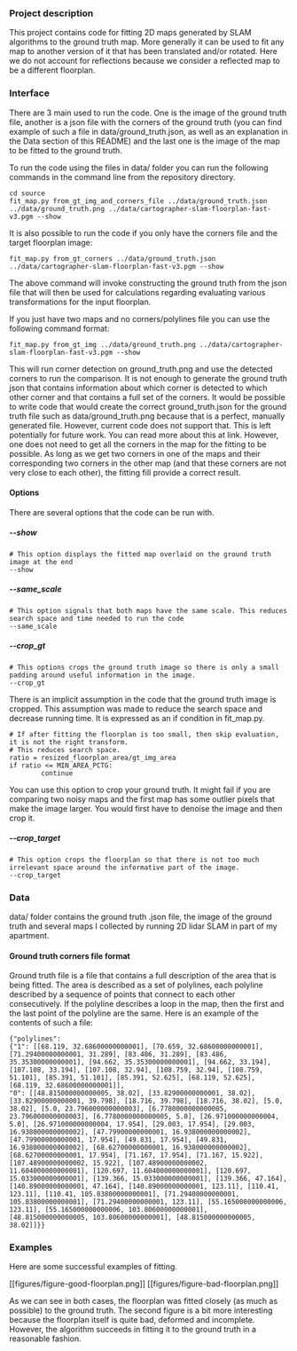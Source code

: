 ### Project description

This project contains code for fitting 2D maps generated by SLAM algorithms to the ground truth map. More generally it can be used to fit any map to another version of it that has been translated and/or rotated. Here we do not account for reflections because we consider a reflected map to be a different floorplan.


### Interface

There are 3 main used to run the code. One is the image of the ground truth file, another is a json file with the corners of the ground truth (you can find example of such a file in data/ground_truth.json, as well as an explanation in the Data section of this README) and the last one is the image of the map to be fitted to the ground truth.

To run the code using the files in data/ folder you can run the following commands in the command line from the repository directory.

```
cd source
fit_map.py from_gt_img_and_corners_file ../data/ground_truth.json ../data/ground_truth.png ../data/cartographer-slam-floorplan-fast-v3.pgm --show
```

It is also possible to run the code if you only have the corners file and the target floorplan image:

```
fit_map.py from_gt_corners ../data/ground_truth.json ../data/cartographer-slam-floorplan-fast-v3.pgm --show
```
The above command will invoke constructing the ground truth from the json file that will then be used for calculations regarding evaluating various transformations for the input floorplan.

If you just have two maps and no corners/polylines file you can use the following command format:

```
fit_map.py from_gt_img ../data/ground_truth.png ../data/cartographer-slam-floorplan-fast-v3.pgm --show
```
This will run corner detection on ground_truth.png and use the detected corners to run the comparison. It is not enough to generate the ground truth json that contains information about which corner is detected to which other corner and that contains a full set of the corners. It would be possible to write code that would create the correct ground_truth.json for the ground truth file such as data/ground_truth.png because that is a perfect, manually generated file. However, current code does not support that. This is left potentially for future work. You can read more about this at link. However, one does not need to get all the corners in the map for the fitting to be possible. As long as we get two corners in one of the maps and their corresponding two corners in the other map (and that these corners are not very close to each other), the fitting fill provide a correct result. 

#### Options

There are several options that the code can be run with.

##### --show

```
# This option displays the fitted map overlaid on the ground truth image at the end
--show 
```

##### --same_scale

```
# This option signals that both maps have the same scale. This reduces search space and time needed to run the code
--same_scale
```

##### --crop_gt

```
# This options crops the ground truth image so there is only a small padding around useful information in the image.
--crop_gt
```

There is an implicit assumption in the code that the ground truth image is cropped. This assumption was made to reduce the search space and decrease running time. It is expressed as an if condition in fit_map.py.
```
# If after fitting the floorplan is too small, then skip evaluation, it is not the right transform.
# This reduces search space.
ratio = resized_floorplan_area/gt_img_area
if ratio <= MIN_AREA_PCTG:
		continue
```

You can use this option to crop your ground truth. It might fail if you are comparing two noisy maps and the first map has some outlier pixels that make the image larger. You would first have to denoise the image and then crop it.

##### --crop_target

```
# This option crops the floorplan so that there is not too much irrelevant space around the informative part of the image.
--crop_target
```

### Data

data/ folder contains the ground truth .json file, the image of the ground truth and several maps I collected by running 2D lidar SLAM in part of my apartment.

#### Ground truth corners file format

Ground truth file is a file that contains a full description of the area that is being fitted. The area is described as a set of polylines, each polyline described by a sequence of points that connect to each other consecutively. If the polyline describes a loop in the map, then the first and the last point of the polyline are the same. Here is an example of the contents of such a file:

```
{"polylines": 
{"1": [[68.119, 32.68600000000001], [70.659, 32.68600000000001], [71.29400000000001, 31.289], [83.486, 31.289], [83.486, 35.35300000000001], [94.662, 35.35300000000001], [94.662, 33.194], [107.108, 33.194], [107.108, 32.94], [108.759, 32.94], [108.759, 51.101], [85.391, 51.101], [85.391, 52.625], [68.119, 52.625], [68.119, 32.68600000000001]], 
"0": [[48.815000000000005, 38.02], [33.82900000000001, 38.02], [33.82900000000001, 39.798], [18.716, 39.798], [18.716, 38.02], [5.0, 38.02], [5.0, 23.796000000000003], [6.7780000000000005, 23.796000000000003], [6.7780000000000005, 5.0], [26.971000000000004, 5.0], [26.971000000000004, 17.954], [29.003, 17.954], [29.003, 16.938000000000002], [47.79900000000001, 16.938000000000002], [47.79900000000001, 17.954], [49.831, 17.954], [49.831, 16.938000000000002], [68.62700000000001, 16.938000000000002], [68.62700000000001, 17.954], [71.167, 17.954], [71.167, 15.922], [107.48900000000002, 15.922], [107.48900000000002, 11.604000000000001], [120.697, 11.604000000000001], [120.697, 15.033000000000001], [139.366, 15.033000000000001], [139.366, 47.164], [140.89000000000001, 47.164], [140.89000000000001, 123.11], [110.41, 123.11], [110.41, 105.83800000000001], [71.29400000000001, 105.83800000000001], [71.29400000000001, 123.11], [55.165000000000006, 123.11], [55.165000000000006, 103.80600000000001], [48.815000000000005, 103.80600000000001], [48.815000000000005, 38.02]]}}
```

### Examples

Here are some successful examples of fitting.

[[figures/figure-good-floorplan.png]]
[[figures/figure-bad-floorplan.png]]

As we can see in both cases, the floorplan was fitted closely (as much as possible) to the ground truth. The second figure is a bit more interesting because the floorplan itself is quite bad, deformed and incomplete. However, the algorithm succeeds in fitting it to the ground truth in a reasonable fashion.
